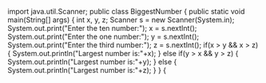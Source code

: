 import java.util.Scanner;
public class BiggestNumber
{
   public static void main(String[] args)
   {
     int x, y, z;
     Scanner s = new Scanner(System.in);
     System.out.print("Enter the ten number:");
     x = s.nextInt();
     System.out.print("Enter the one number:");
     y = s.nextInt();
     System.out.print("Enter the third number:");
     z = s.nextInt();
     if(x > y && x > z)
     {
       System.out.println("Largest number is:"+x);
     }
     else if(y > x && y > z)
     {
       System.out.println("Largest number is:"+y);
     }
     else
     {
       System.out.println("Largest number is:"+z);
     }
   }
 {
